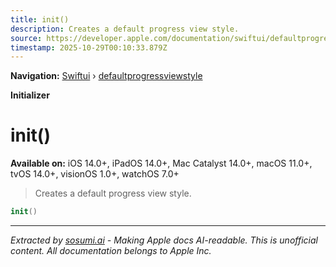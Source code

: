 ```yaml
---
title: init()
description: Creates a default progress view style.
source: https://developer.apple.com/documentation/swiftui/defaultprogressviewstyle/init()
timestamp: 2025-10-29T00:10:33.879Z
---
```


**Navigation:** [Swiftui](/documentation/swiftui) › [defaultprogressviewstyle](/documentation/swiftui/defaultprogressviewstyle)

**Initializer**

# init()

**Available on:** iOS 14.0+, iPadOS 14.0+, Mac Catalyst 14.0+, macOS 11.0+, tvOS 14.0+, visionOS 1.0+, watchOS 7.0+

> Creates a default progress view style.

```swift
init()
```

---

*Extracted by [sosumi.ai](https://sosumi.ai) - Making Apple docs AI-readable.*
*This is unofficial content. All documentation belongs to Apple Inc.*
